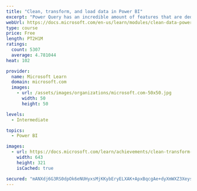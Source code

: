 ```yaml
---
title: "Clean, transform, and load data in Power BI"
excerpt: "Power Query has an incredible amount of features that are dedicated to helping you clean and prepare your data for analysis. You will learn how to simplify a complicated model, change data types, rename objects, and pivot data. You will also learn how to profile columns so that you know which columns have the valuable data that you’re seeking for deeper analytics."
webUrl: https://docs.microsoft.com/en-us/learn/modules/clean-data-power-bi/
type: course
price: Free
length: PT2H1M
ratings:
  count: 5307
  average: 4.781044
heat: 102

provider:
  name: Microsoft Learn
  domain: microsoft.com
  images:
    - url: /assets/images/organizations/microsoft.com-50x50.jpg
      width: 50
      height: 50

levels:
  - Intermediate

topics:
  - Power BI

images:
  - url: https://docs.microsoft.com/learn/achievements/clean-transform-and-load-data-in-power-bi-social.png
    width: 643
    height: 321
    isCached: true

secured: "mANXdj6G3RS0dpOk6eNUHyxsMjKKybEryELXAK+ApxBqcgAe+dyXmWXZ3XeysdtBGRC6pL7UyonXM04mBDBLQWpdGR3u/yYSNqlYOnD1KYrJce//BkkRp9HtxOeX8hM09Ap6rgxJ7s+WZ1IkEK6J2r1HYTEXHjtTWYdMzgZE+TaTAxxrwMVz6I43Hf2aT3JH0msyRzH7c7T6aDLLfkj+G6dinxs8Nh/yyn6IcE/xTGBF6ErPqvvMf8Sj6wJlkxHEyJHK2mrnYKXDYpLzcTCfpIkPS4WKAoCIWh4crL4jJMWsVCqC8Xi3BUDiuZ9g5Wkm6Yx8iuEIWX0dvOaq9ljpr6jhT2NrsVBMh6ueOR8uqjwEUPmF1jyji1jbzPTFzy+0sOmAaPqXMmdkVUSTUNQfgtPPebxYe3ulvJZ0W+aYXPQ=;6Z9OS7oUn9gxEU1/5vmW2g=="
---
```


